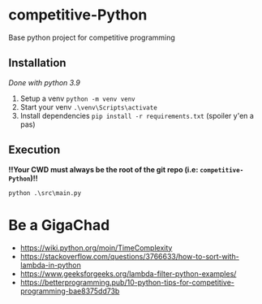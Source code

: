 # competitive-Python
Base python project for competitive programming


## Installation

*Done with python 3.9*

1. Setup a venv `python -m venv venv`
2. Start your venv `.\venv\Scripts\activate`
3. Install dependencies `pip install -r requirements.txt` (spoiler y'en a pas)


## Execution

**!!Your CWD must always be the root of the git repo (i.e: `competitive-Python`)!!**

`python .\src\main.py`

# Be a GigaChad

- https://wiki.python.org/moin/TimeComplexity
- https://stackoverflow.com/questions/3766633/how-to-sort-with-lambda-in-python
- https://www.geeksforgeeks.org/lambda-filter-python-examples/
- https://betterprogramming.pub/10-python-tips-for-competitive-programming-bae8375dd73b
